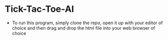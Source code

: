 # Tick-Tac-Toe-AI
* To run this program, simply clone the repo, open it up with your editor of choice and then drag and drop the html file into your web browser of choice
